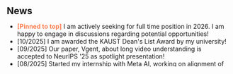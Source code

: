 <h1 id="news"></h1>

<h2 style="margin:30px 0px 10px;">News</h2>

<style>
  #scrollableDiv {
    min-height: 100px;
    height: 100px;
    overflow-y: hidden;
    opacity: 1;
    transition: height 0.5s ease-in-out, opacity 0.5s ease-in-out;
  }
</style>

<ul id="scrollableDiv" onmouseover="showScrollbar()" onmouseout="hideScrollbar()">
  <li><strong style="color: #FF7F50;">[Pinned to top]</strong>  I am actively seeking for full time position in 2026. I am happy to engage in discussions regarding potential opportunities!</li>
  <li>[10/2025] I am awarded the KAUST Dean's List Award by my university! </li>
  <li>[09/2025] Our paper, Vgent, about long video understanding is accepted to NeurIPS '25 as spotlight presentation! </li>
  <li>[08/2025] Started my internship with Meta AI, working on alignment of LLM.</li>
  <li>[03/2025] Our ICLR '25 (spotlight) work <a href="https://arxiv.org/abs/2408.15313">BFPO</a> is out on arxiv! Please find our code <a href="https://github.com/wx-zhang/bfpo">here</a></li>
  <li>[02/2025] Our papers, <a href="https://arxiv.org/abs/2408.15313">BFPO</a> about safety alignment  and <a href="https://openreview.net/forum?id=XKv29sMyjF">QKT</a> about collabrative learning, are accepted in ICLR '25! See you in Singapore!</li>
  <li>[10/2024] Started my internship with Samsung Research America, woking on model merging.</li>
  <li>[06/2024] Our paper, <a href="https://arxiv.org/abs/2312.00923">IWMS (Label Delay in CL)</a>,  is accepted to NeurIPS '24! Code and applications are <a href="https://botcs.github.io/label-delay/">here </a> !</li>
  <li>[06/2024] Our paper, <a href="https://arxiv.org/abs/2308.12462">SPU</a>, is accepted to CVPR '24! Code and applications are <a href="https://wx-zhang.github.io/spu/html/">here</a>! </li>
  <li>[01/2024] One paper, DietCL, about constrained CL is accepted to ICLR '24!</li>
  <li>[07/2023] Started my internship at Oxford, working on safety alignment.</li>
  <li>[07/2023] One paper is accepted to ICCV '23!</li>
  <li>[04/2023] One paper is accepted to ICML'23!</li>
  <li>[01/2022] Started my Ph.D at KAUST.</li>
  <li>[12/2021] Defended my master thesis, titled <em>Factorized lifelong machine learning on non-stationary tasks: An algorithm and analysis.</em></li>
</ul>

<p></p>
<script>
  function showScrollbar() {
    var div = document.getElementById('scrollableDiv');
    div.style.height = div.scrollHeight + 'px';
    div.style.opacity = 1;
  }
  function hideScrollbar() {
    var div = document.getElementById('scrollableDiv');
    div.style.height = '100px';
    div.style.opacity = 1;
  }
</script>